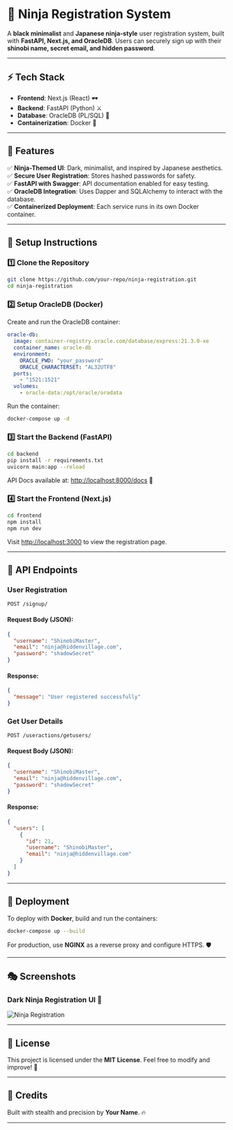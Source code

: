 # 🥷 Ninja Registration System

A **black minimalist** and **Japanese ninja-style** user registration system, built with **FastAPI, Next.js, and OracleDB**. Users can securely sign up with their **shinobi name, secret email, and hidden password**.

---

## ⚡ Tech Stack
- **Frontend**: Next.js (React) 🕶️
- **Backend**: FastAPI (Python) ⚔️
- **Database**: OracleDB (PL/SQL) 🏯
- **Containerization**: Docker 🐳

---

## 🎯 Features
✅ **Ninja-Themed UI**: Dark, minimalist, and inspired by Japanese aesthetics.  
✅ **Secure User Registration**: Stores hashed passwords for safety.  
✅ **FastAPI with Swagger**: API documentation enabled for easy testing.  
✅ **OracleDB Integration**: Uses Dapper and SQLAlchemy to interact with the database.  
✅ **Containerized Deployment**: Each service runs in its own Docker container.  

---

## 🔧 Setup Instructions

### 1️⃣ Clone the Repository
```sh
git clone https://github.com/your-repo/ninja-registration.git
cd ninja-registration
```

### 2️⃣ Setup OracleDB (Docker)
Create and run the OracleDB container:
```yaml
oracle-db:
  image: container-registry.oracle.com/database/express:21.3.0-xe
  container_name: oracle-db
  environment:
    ORACLE_PWD: "your_password"
    ORACLE_CHARACTERSET: "AL32UTF8"
  ports:
    - "1521:1521"
  volumes:
    - oracle-data:/opt/oracle/oradata
```
Run the container:
```sh
docker-compose up -d
```

### 3️⃣ Start the Backend (FastAPI)
```sh
cd backend
pip install -r requirements.txt
uvicorn main:app --reload
```
API Docs available at: [http://localhost:8000/docs](http://localhost:8000/docs) 📝

### 4️⃣ Start the Frontend (Next.js)
```sh
cd frontend
npm install
npm run dev
```
Visit [http://localhost:3000](http://localhost:3000) to view the registration page.

---

## 🔗 API Endpoints

### **User Registration**
```http
POST /signup/
```
#### **Request Body** (JSON):
```json
{
  "username": "ShinobiMaster",
  "email": "ninja@hiddenvillage.com",
  "password": "shadowSecret"
}
```
#### **Response:**
```json
{
  "message": "User registered successfully"
}
```

### **Get User Details**
```http
POST /useractions/getusers/
```
#### **Request Body** (JSON):
```json
{
  "username": "ShinobiMaster",
  "email": "ninja@hiddenvillage.com",
  "password": "shadowSecret"
}
```
#### **Response:**
```json
{
  "users": [
    {
      "id": 21,
      "username": "ShinobiMaster",
      "email": "ninja@hiddenvillage.com"
    }
  ]
}
```

---

## 🚀 Deployment
To deploy with **Docker**, build and run the containers:
```sh
docker-compose up --build
```
For production, use **NGINX** as a reverse proxy and configure HTTPS. 🛡️

---

## 🎭 Screenshots
### **Dark Ninja Registration UI** 🥷
![Ninja Registration](./screenshots/ninja-ui.png)

---

## 📜 License
This project is licensed under the **MIT License**. Feel free to modify and improve! 🏯

---

## 🌊 Credits
Built with stealth and precision by **Your Name**. 🔥

---

